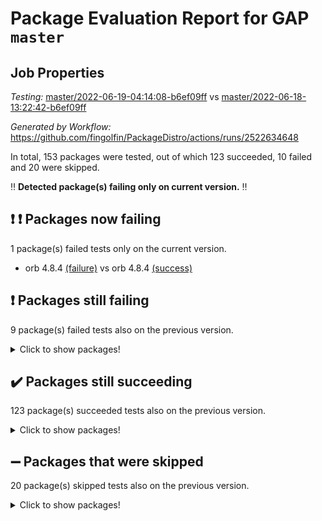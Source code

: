 # Package Evaluation Report for GAP `master`

## Job Properties

*Testing:* [master/2022-06-19-04:14:08-b6ef09ff](https://github.com/fingolfin/PackageDistro/blob/data/reports/master/2022-06-19-04:14:08-b6ef09ff) vs [master/2022-06-18-13:22:42-b6ef09ff](https://github.com/fingolfin/PackageDistro/blob/data/reports/master/2022-06-18-13:22:42-b6ef09ff)

*Generated by Workflow:* https://github.com/fingolfin/PackageDistro/actions/runs/2522634648

In total, 153 packages were tested, out of which 123 succeeded, 10 failed and 20 were skipped.

:bangbang: **Detected package(s) failing only on current version.** :bangbang:

## :exclamation: :exclamation: Packages now failing

1 package(s) failed tests only on the current version.
- orb 4.8.4 [(failure)](https://github.com/fingolfin/PackageDistro/runs/6952545517?check_suite_focus=true) vs orb 4.8.4 [(success)](https://github.com/fingolfin/PackageDistro/runs/6948245553?check_suite_focus=true)

## :exclamation: Packages still failing

9 package(s) failed tests also on the previous version.
<details><summary>Click to show packages!</summary>

- fining 1.4.1 [(failure)](https://github.com/fingolfin/PackageDistro/runs/6952544053?check_suite_focus=true)
- francy 1.2.4 [(failure)](https://github.com/fingolfin/PackageDistro/runs/6952544164?check_suite_focus=true)
- hap 1.41 [(failure)](https://github.com/fingolfin/PackageDistro/runs/6952544444?check_suite_focus=true)
- normalizinterface 1.3.2 [(failure)](https://github.com/fingolfin/PackageDistro/runs/6952545384?check_suite_focus=true)
- packagemanager 1.2 [(failure)](https://github.com/fingolfin/PackageDistro/runs/6952545543?check_suite_focus=true)
- rcwa 4.6.4 [(failure)](https://github.com/fingolfin/PackageDistro/runs/6952546038?check_suite_focus=true)
- recog 1.3.2 [(failure)](https://github.com/fingolfin/PackageDistro/runs/6952546124?check_suite_focus=true)
- semigroups 4.0.0 [(failure)](https://github.com/fingolfin/PackageDistro/runs/6952546302?check_suite_focus=true)
- ugaly 4.0.2 [(failure)](https://github.com/fingolfin/PackageDistro/runs/6952546797?check_suite_focus=true)
</details>

## :heavy_check_mark: Packages still succeeding

123 package(s) succeeded tests also on the previous version.
<details><summary>Click to show packages!</summary>

- ace 5.4 [(success)](https://github.com/fingolfin/PackageDistro/runs/6952542852?check_suite_focus=true)
- aclib 1.3.2 [(success)](https://github.com/fingolfin/PackageDistro/runs/6952542870?check_suite_focus=true)
- agt 0.2 [(success)](https://github.com/fingolfin/PackageDistro/runs/6952542888?check_suite_focus=true)
- alnuth 3.2.1 [(success)](https://github.com/fingolfin/PackageDistro/runs/6952542913?check_suite_focus=true)
- anupq 3.2.6 [(success)](https://github.com/fingolfin/PackageDistro/runs/6952542933?check_suite_focus=true)
- atlasrep 2.1.2 [(success)](https://github.com/fingolfin/PackageDistro/runs/6952542951?check_suite_focus=true)
- autodoc 2022.03.10 [(success)](https://github.com/fingolfin/PackageDistro/runs/6952542969?check_suite_focus=true)
- automata 1.15 [(success)](https://github.com/fingolfin/PackageDistro/runs/6952542992?check_suite_focus=true)
- automgrp 1.3.2 [(success)](https://github.com/fingolfin/PackageDistro/runs/6952543021?check_suite_focus=true)
- autpgrp 1.10.2 [(success)](https://github.com/fingolfin/PackageDistro/runs/6952543056?check_suite_focus=true)
- cap 2022.06-03 [(success)](https://github.com/fingolfin/PackageDistro/runs/6952543092?check_suite_focus=true)
- caratinterface 2.3.3 [(success)](https://github.com/fingolfin/PackageDistro/runs/6952543135?check_suite_focus=true)
- cddinterface 2020.06.24 [(success)](https://github.com/fingolfin/PackageDistro/runs/6952543177?check_suite_focus=true)
- circle 1.6.5 [(success)](https://github.com/fingolfin/PackageDistro/runs/6952543212?check_suite_focus=true)
- classicpres 1.22 [(success)](https://github.com/fingolfin/PackageDistro/runs/6952543243?check_suite_focus=true)
- cohomolo 1.6.10 [(success)](https://github.com/fingolfin/PackageDistro/runs/6952543267?check_suite_focus=true)
- congruence 1.2.4 [(success)](https://github.com/fingolfin/PackageDistro/runs/6952543289?check_suite_focus=true)
- corelg 1.56 [(success)](https://github.com/fingolfin/PackageDistro/runs/6952543319?check_suite_focus=true)
- crime 1.6 [(success)](https://github.com/fingolfin/PackageDistro/runs/6952543356?check_suite_focus=true)
- crisp 1.4.5 [(success)](https://github.com/fingolfin/PackageDistro/runs/6952543393?check_suite_focus=true)
- crypting 0.10 [(success)](https://github.com/fingolfin/PackageDistro/runs/6952543420?check_suite_focus=true)
- cryst 4.1.24 [(success)](https://github.com/fingolfin/PackageDistro/runs/6952543444?check_suite_focus=true)
- crystcat 1.1.9 [(success)](https://github.com/fingolfin/PackageDistro/runs/6952543485?check_suite_focus=true)
- ctbllib 1.3.4 [(success)](https://github.com/fingolfin/PackageDistro/runs/6952543509?check_suite_focus=true)
- cubefree 1.19 [(success)](https://github.com/fingolfin/PackageDistro/runs/6952543547?check_suite_focus=true)
- curlinterface 2.2.2 [(success)](https://github.com/fingolfin/PackageDistro/runs/6952543594?check_suite_focus=true)
- cvec 2.7.5 [(success)](https://github.com/fingolfin/PackageDistro/runs/6952543638?check_suite_focus=true)
- datastructures 0.2.7 [(success)](https://github.com/fingolfin/PackageDistro/runs/6952543674?check_suite_focus=true)
- deepthought 1.0.5 [(success)](https://github.com/fingolfin/PackageDistro/runs/6952543730?check_suite_focus=true)
- design 1.7 [(success)](https://github.com/fingolfin/PackageDistro/runs/6952543775?check_suite_focus=true)
- difsets 2.3.1 [(success)](https://github.com/fingolfin/PackageDistro/runs/6952543825?check_suite_focus=true)
- digraphs 1.5.3 [(success)](https://github.com/fingolfin/PackageDistro/runs/6952543864?check_suite_focus=true)
- edim 1.3.5 [(success)](https://github.com/fingolfin/PackageDistro/runs/6952543894?check_suite_focus=true)
- example 4.3.1 [(success)](https://github.com/fingolfin/PackageDistro/runs/6952543935?check_suite_focus=true)
- factint 1.6.3 [(success)](https://github.com/fingolfin/PackageDistro/runs/6952543970?check_suite_focus=true)
- ferret 1.0.7 [(success)](https://github.com/fingolfin/PackageDistro/runs/6952544003?check_suite_focus=true)
- fga 1.4.0 [(success)](https://github.com/fingolfin/PackageDistro/runs/6952544034?check_suite_focus=true)
- float 1.0.3 [(success)](https://github.com/fingolfin/PackageDistro/runs/6952544081?check_suite_focus=true)
- format 1.4.3 [(success)](https://github.com/fingolfin/PackageDistro/runs/6952544099?check_suite_focus=true)
- forms 1.2.7 [(success)](https://github.com/fingolfin/PackageDistro/runs/6952544121?check_suite_focus=true)
- fplsa 1.2.5 [(success)](https://github.com/fingolfin/PackageDistro/runs/6952544136?check_suite_focus=true)
- fr 2.4.8 [(success)](https://github.com/fingolfin/PackageDistro/runs/6952544151?check_suite_focus=true)
- fwtree 1.3 [(success)](https://github.com/fingolfin/PackageDistro/runs/6952544184?check_suite_focus=true)
- gbnp 1.0.5 [(success)](https://github.com/fingolfin/PackageDistro/runs/6952544203?check_suite_focus=true)
- generalizedmorphismsforcap 2022.05-01 [(success)](https://github.com/fingolfin/PackageDistro/runs/6952544214?check_suite_focus=true)
- genss 1.6.6 [(success)](https://github.com/fingolfin/PackageDistro/runs/6952544232?check_suite_focus=true)
- gradedringforhomalg 2022.03-01 [(success)](https://github.com/fingolfin/PackageDistro/runs/6952544251?check_suite_focus=true)
- grape 4.8.5 [(success)](https://github.com/fingolfin/PackageDistro/runs/6952544276?check_suite_focus=true)
- groupoids 1.69 [(success)](https://github.com/fingolfin/PackageDistro/runs/6952544300?check_suite_focus=true)
- grpconst 2.6.2 [(success)](https://github.com/fingolfin/PackageDistro/runs/6952544343?check_suite_focus=true)
- guarana 0.96.3 [(success)](https://github.com/fingolfin/PackageDistro/runs/6952544370?check_suite_focus=true)
- guava 3.16 [(success)](https://github.com/fingolfin/PackageDistro/runs/6952544400?check_suite_focus=true)
- hapcryst 0.1.14 [(success)](https://github.com/fingolfin/PackageDistro/runs/6952544484?check_suite_focus=true)
- hecke 1.5.3 [(success)](https://github.com/fingolfin/PackageDistro/runs/6952544514?check_suite_focus=true)
- help 3.5 [(success)](https://github.com/fingolfin/PackageDistro/runs/6952544555?check_suite_focus=true)
- idrel 2.44 [(success)](https://github.com/fingolfin/PackageDistro/runs/6952544596?check_suite_focus=true)
- images 1.3.1 [(success)](https://github.com/fingolfin/PackageDistro/runs/6952544636?check_suite_focus=true)
- intpic 0.3.0 [(success)](https://github.com/fingolfin/PackageDistro/runs/6952544674?check_suite_focus=true)
- io 4.7.2 [(success)](https://github.com/fingolfin/PackageDistro/runs/6952544712?check_suite_focus=true)
- irredsol 1.4.3 [(success)](https://github.com/fingolfin/PackageDistro/runs/6952544753?check_suite_focus=true)
- json 2.1.0 [(success)](https://github.com/fingolfin/PackageDistro/runs/6952544794?check_suite_focus=true)
- jupyterkernel 1.4.1 [(success)](https://github.com/fingolfin/PackageDistro/runs/6952544838?check_suite_focus=true)
- jupyterviz 1.5.1 [(success)](https://github.com/fingolfin/PackageDistro/runs/6952544876?check_suite_focus=true)
- kan 1.34 [(success)](https://github.com/fingolfin/PackageDistro/runs/6952544900?check_suite_focus=true)
- kbmag 1.5.9 [(success)](https://github.com/fingolfin/PackageDistro/runs/6952544925?check_suite_focus=true)
- laguna 3.9.5 [(success)](https://github.com/fingolfin/PackageDistro/runs/6952544950?check_suite_focus=true)
- liealgdb 2.2.1 [(success)](https://github.com/fingolfin/PackageDistro/runs/6952544975?check_suite_focus=true)
- liepring 2.6 [(success)](https://github.com/fingolfin/PackageDistro/runs/6952544991?check_suite_focus=true)
- liering 2.4.2 [(success)](https://github.com/fingolfin/PackageDistro/runs/6952545004?check_suite_focus=true)
- linearalgebraforcap 2022.06-01 [(success)](https://github.com/fingolfin/PackageDistro/runs/6952545025?check_suite_focus=true)
- loops 3.4.1 [(success)](https://github.com/fingolfin/PackageDistro/runs/6952545045?check_suite_focus=true)
- lpres 1.0.3 [(success)](https://github.com/fingolfin/PackageDistro/runs/6952545068?check_suite_focus=true)
- majoranaalgebras 1.4 [(success)](https://github.com/fingolfin/PackageDistro/runs/6952545093?check_suite_focus=true)
- mapclass 1.4.5 [(success)](https://github.com/fingolfin/PackageDistro/runs/6952545110?check_suite_focus=true)
- matgrp 0.64 [(success)](https://github.com/fingolfin/PackageDistro/runs/6952545130?check_suite_focus=true)
- modisom 2.5.2 [(success)](https://github.com/fingolfin/PackageDistro/runs/6952545164?check_suite_focus=true)
- modulepresentationsforcap 2022.05-03 [(success)](https://github.com/fingolfin/PackageDistro/runs/6952545194?check_suite_focus=true)
- monoidalcategories 2022.05-06 [(success)](https://github.com/fingolfin/PackageDistro/runs/6952545229?check_suite_focus=true)
- nconvex 2020.11-04 [(success)](https://github.com/fingolfin/PackageDistro/runs/6952545266?check_suite_focus=true)
- nilmat 1.4.1 [(success)](https://github.com/fingolfin/PackageDistro/runs/6952545311?check_suite_focus=true)
- nock 1.5 [(success)](https://github.com/fingolfin/PackageDistro/runs/6952545351?check_suite_focus=true)
- nq 2.5.8 [(success)](https://github.com/fingolfin/PackageDistro/runs/6952545416?check_suite_focus=true)
- numericalsgps 1.3.0 [(success)](https://github.com/fingolfin/PackageDistro/runs/6952545450?check_suite_focus=true)
- openmath 11.5.1 [(success)](https://github.com/fingolfin/PackageDistro/runs/6952545473?check_suite_focus=true)
- patternclass 2.4.2 [(success)](https://github.com/fingolfin/PackageDistro/runs/6952545565?check_suite_focus=true)
- permut 2.0.4 [(success)](https://github.com/fingolfin/PackageDistro/runs/6952545589?check_suite_focus=true)
- polenta 1.3.10 [(success)](https://github.com/fingolfin/PackageDistro/runs/6952545631?check_suite_focus=true)
- polymaking 0.8.6 [(success)](https://github.com/fingolfin/PackageDistro/runs/6952545681?check_suite_focus=true)
- primgrp 3.4.2 [(success)](https://github.com/fingolfin/PackageDistro/runs/6952545761?check_suite_focus=true)
- profiling 2.5.0 [(success)](https://github.com/fingolfin/PackageDistro/runs/6952545826?check_suite_focus=true)
- qpa 1.33 [(success)](https://github.com/fingolfin/PackageDistro/runs/6952545882?check_suite_focus=true)
- quagroup 1.8.3 [(success)](https://github.com/fingolfin/PackageDistro/runs/6952545937?check_suite_focus=true)
- radiroot 2.9 [(success)](https://github.com/fingolfin/PackageDistro/runs/6952545991?check_suite_focus=true)
- rds 1.8 [(success)](https://github.com/fingolfin/PackageDistro/runs/6952546075?check_suite_focus=true)
- repndecomp 1.2.1 [(success)](https://github.com/fingolfin/PackageDistro/runs/6952546165?check_suite_focus=true)
- repsn 3.1.0 [(success)](https://github.com/fingolfin/PackageDistro/runs/6952546213?check_suite_focus=true)
- resclasses 4.7.2 [(success)](https://github.com/fingolfin/PackageDistro/runs/6952546243?check_suite_focus=true)
- scscp 2.3.1 [(success)](https://github.com/fingolfin/PackageDistro/runs/6952546283?check_suite_focus=true)
- sglppow 2.2 [(success)](https://github.com/fingolfin/PackageDistro/runs/6952546324?check_suite_focus=true)
- sgpviz 0.999.5 [(success)](https://github.com/fingolfin/PackageDistro/runs/6952546357?check_suite_focus=true)
- simpcomp 2.1.14 [(success)](https://github.com/fingolfin/PackageDistro/runs/6952546390?check_suite_focus=true)
- singular 2020.12.18 [(success)](https://github.com/fingolfin/PackageDistro/runs/6952546416?check_suite_focus=true)
- sla 1.5.3 [(success)](https://github.com/fingolfin/PackageDistro/runs/6952546455?check_suite_focus=true)
- smallgrp 1.5 [(success)](https://github.com/fingolfin/PackageDistro/runs/6952546488?check_suite_focus=true)
- smallsemi 0.6.13 [(success)](https://github.com/fingolfin/PackageDistro/runs/6952546551?check_suite_focus=true)
- sonata 2.9.4 [(success)](https://github.com/fingolfin/PackageDistro/runs/6952546595?check_suite_focus=true)
- sophus 1.25 [(success)](https://github.com/fingolfin/PackageDistro/runs/6952546631?check_suite_focus=true)
- spinsym 1.5.2 [(success)](https://github.com/fingolfin/PackageDistro/runs/6952546654?check_suite_focus=true)
- symbcompcc 1.3.2 [(success)](https://github.com/fingolfin/PackageDistro/runs/6952546674?check_suite_focus=true)
- thelma 1.3 [(success)](https://github.com/fingolfin/PackageDistro/runs/6952546695?check_suite_focus=true)
- tomlib 1.2.9 [(success)](https://github.com/fingolfin/PackageDistro/runs/6952546724?check_suite_focus=true)
- toric 1.9.5 [(success)](https://github.com/fingolfin/PackageDistro/runs/6952546755?check_suite_focus=true)
- transgrp 3.6.2 [(success)](https://github.com/fingolfin/PackageDistro/runs/6952546773?check_suite_focus=true)
- unipot 1.5 [(success)](https://github.com/fingolfin/PackageDistro/runs/6952546816?check_suite_focus=true)
- unitlib 4.1.0 [(success)](https://github.com/fingolfin/PackageDistro/runs/6952546834?check_suite_focus=true)
- utils 0.72 [(success)](https://github.com/fingolfin/PackageDistro/runs/6952546858?check_suite_focus=true)
- uuid 0.7 [(success)](https://github.com/fingolfin/PackageDistro/runs/6952546882?check_suite_focus=true)
- walrus 0.9991 [(success)](https://github.com/fingolfin/PackageDistro/runs/6952546901?check_suite_focus=true)
- wedderga 4.10.2 [(success)](https://github.com/fingolfin/PackageDistro/runs/6952546923?check_suite_focus=true)
- xmod 2.88 [(success)](https://github.com/fingolfin/PackageDistro/runs/6952546962?check_suite_focus=true)
- xmodalg 1.22 [(success)](https://github.com/fingolfin/PackageDistro/runs/6952547001?check_suite_focus=true)
- yangbaxter 0.10.0 [(success)](https://github.com/fingolfin/PackageDistro/runs/6952547020?check_suite_focus=true)
- zeromqinterface 0.13 [(success)](https://github.com/fingolfin/PackageDistro/runs/6952547042?check_suite_focus=true)
</details>

## :heavy_minus_sign: Packages that were skipped

20 package(s) skipped tests also on the previous version.
<details><summary>Click to show packages!</summary>

- 4ti2interface 2022.03-01 [(skipped)](https://github.com/fingolfin/PackageDistro/runs/6952503573?check_suite_focus=true)
- browse 1.8.14 [(skipped)](https://github.com/fingolfin/PackageDistro/runs/6952503573?check_suite_focus=true)
- examplesforhomalg 2022.03-01 [(skipped)](https://github.com/fingolfin/PackageDistro/runs/6952503573?check_suite_focus=true)
- gapdoc 1.6.5 [(skipped)](https://github.com/fingolfin/PackageDistro/runs/6952503573?check_suite_focus=true)
- gauss 2022.03-01 [(skipped)](https://github.com/fingolfin/PackageDistro/runs/6952503573?check_suite_focus=true)
- gaussforhomalg 2022.03-01 [(skipped)](https://github.com/fingolfin/PackageDistro/runs/6952503573?check_suite_focus=true)
- gradedmodules 2022.03-01 [(skipped)](https://github.com/fingolfin/PackageDistro/runs/6952503573?check_suite_focus=true)
- homalg 2022.03-01 [(skipped)](https://github.com/fingolfin/PackageDistro/runs/6952503573?check_suite_focus=true)
- homalgtocas 2022.03-01 [(skipped)](https://github.com/fingolfin/PackageDistro/runs/6952503573?check_suite_focus=true)
- io_forhomalg 2022.03-01 [(skipped)](https://github.com/fingolfin/PackageDistro/runs/6952503573?check_suite_focus=true)
- itc 1.5.1 [(skipped)](https://github.com/fingolfin/PackageDistro/runs/6952503573?check_suite_focus=true)
- localizeringforhomalg 2022.03-01 [(skipped)](https://github.com/fingolfin/PackageDistro/runs/6952503573?check_suite_focus=true)
- matricesforhomalg 2022.04-01 [(skipped)](https://github.com/fingolfin/PackageDistro/runs/6952503573?check_suite_focus=true)
- modules 2022.03-01 [(skipped)](https://github.com/fingolfin/PackageDistro/runs/6952503573?check_suite_focus=true)
- polycyclic 2.16 [(skipped)](https://github.com/fingolfin/PackageDistro/runs/6952503573?check_suite_focus=true)
- ringsforhomalg 2022.04-01 [(skipped)](https://github.com/fingolfin/PackageDistro/runs/6952503573?check_suite_focus=true)
- sco 2022.03-01 [(skipped)](https://github.com/fingolfin/PackageDistro/runs/6952503573?check_suite_focus=true)
- toolsforhomalg 2022.05-01 [(skipped)](https://github.com/fingolfin/PackageDistro/runs/6952503573?check_suite_focus=true)
- toricvarieties 2022.03.23 [(skipped)](https://github.com/fingolfin/PackageDistro/runs/6952503573?check_suite_focus=true)
- xgap 4.31 [(skipped)](https://github.com/fingolfin/PackageDistro/runs/6952503573?check_suite_focus=true)
</details>

